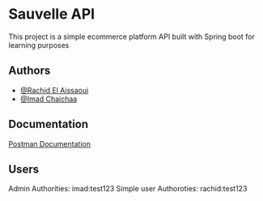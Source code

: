 
# Sauvelle API

This project is a simple  ecommerce platform API built with Spring boot for learning purposes


## Authors

- [@Rachid El Aissaoui](https://www.github.com/iamrachid)
- [@Imad Chaichaa](https://www.github.com/im-mad)


## Documentation

[Postman Documentation](https://documenter.getpostman.com/view/16482492/UVyyrrtW)

## Users
Admin Authorities: imad:test123
Simple user Authoroties: rachid:test123